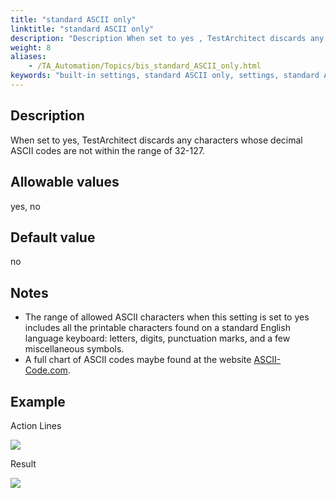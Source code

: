 ```yaml
--- 
title: "standard ASCII only"
linktitle: "standard ASCII only"
description: "Description When set to yes , TestArchitect discards any characters whose decimal ASCII codes are not within the range of 32-127. Allowable values yes , no Default value no Notes The range of allowed ..."
weight: 8
aliases: 
    - /TA_Automation/Topics/bis_standard_ASCII_only.html
keywords: "built-in settings, standard ASCII only, settings, standard ASCII only (settings), standard ASCII only, discard characters whose ASCII codes are out of range of 32-217, remove characters that are not standard ASCII characters, accept standard ASCII characters only"
---
```


## Description

When set to yes, TestArchitect discards any characters whose decimal ASCII codes are not within the range of 32-127.

## Allowable values

yes, no

## Default value

no

## Notes

-   The range of allowed ASCII characters when this setting is set to yes includes all the printable characters found on a standard English language keyboard: letters, digits, punctuation marks, and a few miscellaneous symbols.
-   A full chart of ASCII codes maybe found at the website [ASCII-Code.com](http://www.ascii-code.com/).

## Example

Action Lines

![](/images/TA_Automation/Images/bis_standard_ASCII_only_pgm.png)

Result

![](/images/TA_Automation/Images/bis_standard_ASCII_only_res.png)



